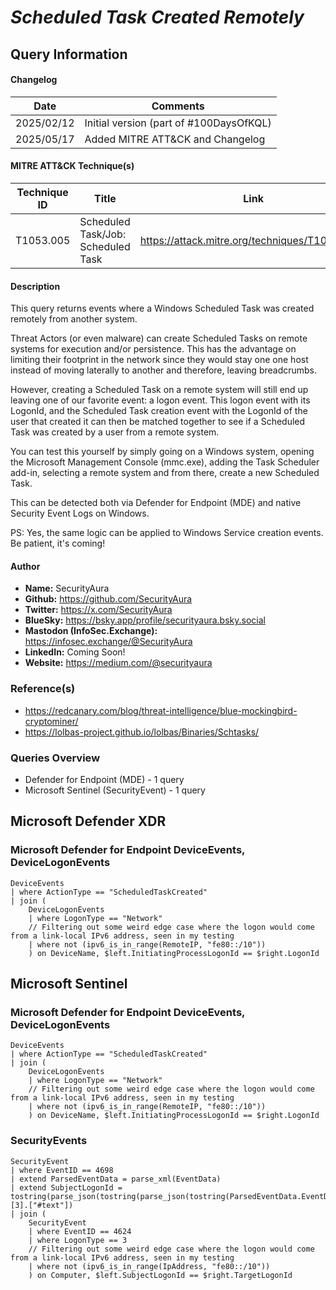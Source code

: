 # *Scheduled Task Created Remotely*

## Query Information

#### Changelog

| Date | Comments |
|---|---|
| 2025/02/12 | Initial version (part of #100DaysOfKQL) |
| 2025/05/17 | Added MITRE ATT&CK and Changelog |

#### MITRE ATT&CK Technique(s)

| Technique ID | Title    | Link    |
| ---  | --- | --- |
| T1053.005 | Scheduled Task/Job: Scheduled Task | https://attack.mitre.org/techniques/T1053/005/ |

#### Description

This query returns events where a Windows Scheduled Task was created remotely from another system.

Threat Actors (or even malware) can create Scheduled Tasks on remote systems for execution and/or persistence. This has the advantage on limiting their footprint in the network since they would stay one one host instead of moving laterally to another and therefore, leaving breadcrumbs.

However, creating a Scheduled Task on a remote system will still end up leaving one of our favorite event: a logon event. This logon event with its LogonId, and the Scheduled Task creation event with the LogonId of the user that created it can then be matched together to see if a Scheduled Task was created by a user from a remote system.

You can test this yourself by simply going on a Windows system, opening the Microsoft Management Console (mmc.exe), adding the Task Scheduler add-in, selecting a remote system and from there, create a new Scheduled Task.

This can be detected both via Defender for Endpoint (MDE) and native Security Event Logs on Windows.

PS: Yes, the same logic can be applied to Windows Service creation events. Be patient, it's coming!

#### Author <Optional>
- **Name:** SecurityAura
- **Github:** https://github.com/SecurityAura
- **Twitter:** https://x.com/SecurityAura
- **BlueSky:** https://bsky.app/profile/securityaura.bsky.social
- **Mastodon (InfoSec.Exchange):** https://infosec.exchange/@SecurityAura
- **LinkedIn:** Coming Soon!
- **Website:** https://medium.com/@securityaura

### Reference(s)

- https://redcanary.com/blog/threat-intelligence/blue-mockingbird-cryptominer/
- https://lolbas-project.github.io/lolbas/Binaries/Schtasks/

### Queries Overview ###

- Defender for Endpoint (MDE) - 1 query
- Microsoft Sentinel (SecurityEvent) - 1 query

## Microsoft Defender XDR ##
### Microsoft Defender for Endpoint DeviceEvents, DeviceLogonEvents ###
```KQL
DeviceEvents
| where ActionType == "ScheduledTaskCreated"
| join (
    DeviceLogonEvents
    | where LogonType == "Network"
    // Filtering out some weird edge case where the logon would come from a link-local IPv6 address, seen in my testing
    | where not (ipv6_is_in_range(RemoteIP, "fe80::/10"))
    ) on DeviceName, $left.InitiatingProcessLogonId == $right.LogonId
```
## Microsoft Sentinel ##
### Microsoft Defender for Endpoint DeviceEvents, DeviceLogonEvents ###
```KQL
DeviceEvents
| where ActionType == "ScheduledTaskCreated"
| join (
    DeviceLogonEvents
    | where LogonType == "Network"
    // Filtering out some weird edge case where the logon would come from a link-local IPv6 address, seen in my testing
    | where not (ipv6_is_in_range(RemoteIP, "fe80::/10"))
    ) on DeviceName, $left.InitiatingProcessLogonId == $right.LogonId
```
### SecurityEvents ###
```KQL
SecurityEvent
| where EventID == 4698
| extend ParsedEventData = parse_xml(EventData)
| extend SubjectLogonId = tostring(parse_json(tostring(parse_json(tostring(ParsedEventData.EventData)).Data))[3].["#text"])
| join (
    SecurityEvent
    | where EventID == 4624
    | where LogonType == 3
    // Filtering out some weird edge case where the logon would come from a link-local IPv6 address, seen in my testing
    | where not (ipv6_is_in_range(IpAddress, "fe80::/10"))
    ) on Computer, $left.SubjectLogonId == $right.TargetLogonId
```
